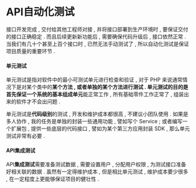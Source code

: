 # API自动化测试

接口开发完成 , 交付给其他工程师对接 , 并将接口部署到生产环境时 , 要保证交付的接口正确稳定 . 而且后续更新新功能后 , 需要确保代码升级后 , 接口依然正常 . 当我们有几十个甚至上百个接口时 , 已然无法手动测试了 ,  所以自动化测试是保证项目质量的重要环节 .

#### 单元测试

单元测试是指对软件中的最小可测试单元进行检查和验证 , 对于 PHP 来说通常情况下是对某个类中的**某个方法 , **或者单独的某个方法进行测试 . 单元测试的目的是首先保证一个系统的**基本组成单元**能正常工作 , 所有基础零件工作正常了 , 组装出来的软件才不会出问题 .

单元测试是**代码级别**的测试 , 开发和维护成本都很高 , 不建议小团队使用 . 如果是多人协作 , 我的任务是单独的封装一些通用功能 , 譬如写个 Service ; 或者编写一个扩展包 , 提供一些底层的代码接口 , 譬如为某个第三方应用封装 SDK , 那么单元测试非常有必要 . 

#### API集成测试

API**集成测试**需要准备测试数据 , 需要设置用户 , 分配用户权限 , 为测试接口准备好相关联的数据 . 虽然有一定得维护成本 , 但是相比单元测试 , 维护成本要少很多 , 在一定程度上更能够保证项目的健壮性 . 

